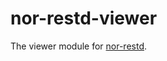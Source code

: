 nor-restd-viewer
================

The viewer module for [nor-restd](https://github.com/sendanor/nor-restd).
